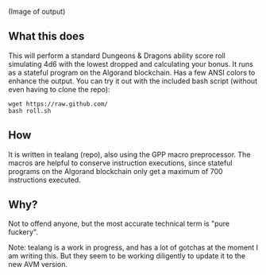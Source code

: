 (Image of output)

## What this does

This will perform a standard Dungeons & Dragons ability score roll simulating 4d6 with the lowest dropped and calculating your bonus.
It runs as a stateful program on the Algorand blockchain. Has a few ANSI colors to enhance the output.
You can try it out with the included bash script (without even having to clone the repo):

```shell
wget https://raw.github.com/
bash roll.sh
```

## How

It is written in tealang (repo), also using the GPP macro preprocessor.  The macros are helpful to conserve instruction executions, since stateful programs
on the Algorand blockchain only get a maximum of 700 instructions executed.

## Why?

Not to offend anyone, but the most accurate technical term is "pure fuckery".

Note: tealang is a work in progress, and has a lot of gotchas at the moment I am writing this.  But they seem to be working
diligently to update it to the new AVM version.
